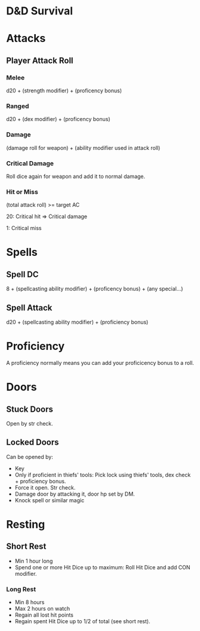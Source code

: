 # D&D Survival

# Attacks
## Player Attack Roll
### Melee
d20 + (strength modifier) + (proficency bonus)

### Ranged
d20 + (dex modifier) + (proficency bonus)

### Damage
(damage roll for weapon) + (ability modifier used in attack roll)

### Critical Damage
Roll dice again for weapon and add it to normal damage.

### Hit or Miss
(total attack roll) >= target AC

20: Critical hit => Critical damage

1: Critical miss

# Spells
## Spell DC
8 + (spellcasting ability modifier) + (proficency bonus) + (any special...)

## Spell Attack
d20 + (spellcasting ability modifier) + (proficiency bonus)

# Proficiency
A proficiency normally means you can add your proficicency bonus to a roll.

# Doors
## Stuck Doors
Open by str check.

## Locked Doors
Can be opened by:
* Key
* Only if proficient in thiefs' tools: Pick lock using thiefs' tools, dex check + proficiency bonus.
* Force it open. Str check.
* Damage door by attacking it, door hp set by DM.
* Knock spell or similar magic

# Resting
## Short Rest
* Min 1 hour long
* Spend one or more Hit Dice up to maximum: Roll Hit Dice and add CON modifier.

### Long Rest
* Min 8 hours
* Max 2 hours on watch
* Regain all lost hit points
* Regain spent Hit Dice up to 1/2 of total (see short rest).

